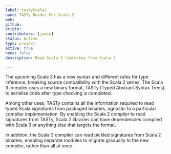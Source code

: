 ```yaml
---
label: tastyScala2
name: TASTy Reader For Scala 2
web:
github:
origin:
contributors: [jamie]
status: Active
type: project
active: true
home: false
description: Read Scala 3 libraries from Scala 2

---
```

The upcoming Scala 3 has a new syntax and different rules for type inference, breaking source compatibility with the Scala 2 series. The Scala 3 compiler uses a new binary format, TASTy (Typed Abstract Syntax Trees), to serialise code after type checking is completed.

Among other uses, TASTy contains all the information required to read typed Scala signatures from packaged binaries, agnostic to a particular compiler implementation. By enabling the Scala 2 compiler to read signatures from TASTy, Scala 2 libraries can have dependencies compiled with Scala 3 or anything else that targets the format.

In addition, the Scala 3 compiler can read pickled signatures from Scala 2 binaries, enabling separate modules to migrate gradually to the new compiler, rather than all at once.